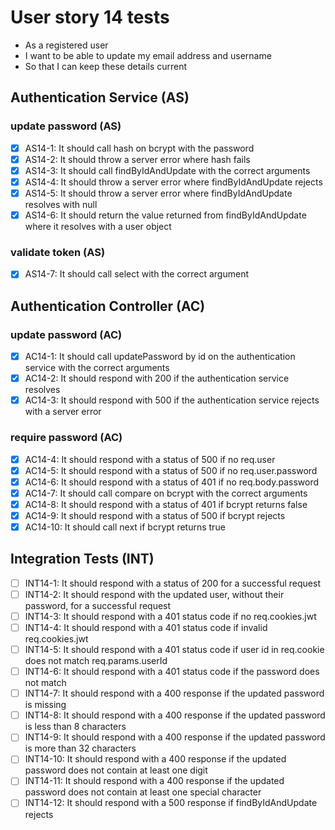 # User story 14 tests

- As a registered user
- I want to be able to update my email address and username
- So that I can keep these details current

## Authentication Service (AS)

### update password (AS)

- [x] AS14-1: It should call hash on bcrypt with the password
- [x] AS14-2: It should throw a server error where hash fails
- [x] AS14-3: It should call findByIdAndUpdate with the correct arguments
- [x] AS14-4: It should throw a server error where findByIdAndUpdate rejects
- [x] AS14-5: It should throw a server error where findByIdAndUpdate resolves with null
- [x] AS14-6: It should return the value returned from findByIdAndUpdate where it resolves with a user object

### validate token (AS)

- [x] AS14-7: It should call select with the correct argument

## Authentication Controller (AC)

### update password (AC)

- [x] AC14-1: It should call updatePassword by id on the authentication service with the correct arguments
- [x] AC14-2: It should respond with 200 if the authentication service resolves
- [x] AC14-3: It should respond with 500 if the authentication service rejects with a server error

### require password (AC)

- [x] AC14-4: It should respond with a status of 500 if no req.user
- [x] AC14-5: It should respond with a status of 500 if no req.user.password
- [x] AC14-6: It should respond with a status of 401 if no req.body.password
- [x] AC14-7: It should call compare on bcrypt with the correct arguments
- [x] AC14-8: It should respond with a status of 401 if bcrypt returns false
- [x] AC14-9: It should respond with a status of 500 if bcrypt rejects
- [x] AC14-10: It should call next if bcrypt returns true

## Integration Tests (INT)

- [ ] INT14-1: It should respond with a status of 200 for a successful request
- [ ] INT14-2: It should respond with the updated user, without their password, for a successful request
- [ ] INT14-3: It should respond with a 401 status code if no req.cookies.jwt
- [ ] INT14-4: It should respond with a 401 status code if invalid req.cookies.jwt
- [ ] INT14-5: It should respond with a 401 status code if user id in req.cookie does not match req.params.userId
- [ ] INT14-6: It should respond with a 401 status code if the password does not match
- [ ] INT14-7: It should respond with a 400 response if the updated password is missing
- [ ] INT14-8: It should respond with a 400 response if the updated password is less than 8 characters
- [ ] INT14-9: It should respond with a 400 response if the updated password is more than 32 characters
- [ ] INT14-10: It should respond with a 400 response if the updated password does not contain at least one digit
- [ ] INT14-11: It should respond with a 400 response if the updated password does not contain at least one special character
- [ ] INT14-12: It should respond with a 500 response if findByIdAndUpdate rejects
